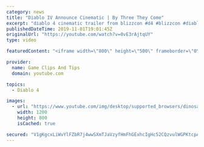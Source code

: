 ```yaml
---
category: news
title: "Diablo IV Announce Cinematic | By Three They Come"
excerpt: "diablo 4 cinematic trailer from blizzcon #d4 #blizzcon #diablo."
publishedDateTime: 2019-11-01T19:01:45Z
originalUrl: "https://youtube.com/watch?v=0vE3rAjtqUY"
type: video

featuredContent: "<iframe width=\"800\" height=\"500\" frameborder=\"0\" src=\"https://www.youtube.com/embed/0vE3rAjtqUY\" allow=\"accelerometer; autoplay; encrypted-media; gyroscope; picture-in-picture\" allowfullscreen></iframe>"

provider:
  name: Game Clips And Tips
  domain: youtube.com

topics:
  - Diablo 4

images:
  - url: "https://www.youtube.com/img/desktop/supported_browsers/dinosaur.png"
    width: 1200
    height: 800
    isCached: true

secured: "V1gKgcxLiWvYlFZbR7j4wwSXmTJaVzyfHmFhGExhcIgHc52CQzvulWGPKtcpAik48X/2rvvPbciZcvnalbAH/hjUK1LvkxVuvCra3NNQsh8m424iDUr0ucbnJPzi4ZgWH/WNBZCnwEkCHeLnGm9v7+HTjOI3F0+K2SWwgCX+s/5TxZCjIA7lGBU+YQ6642jaVClYSqsFgh7T/6tP8Qio0EUqBApRRmNz/GtR0MOucGf2+VlbVcoIBrijdX4Yq//O+Ki6r86OSWBLJcvK4dxfgRZckQVCDsEfQiCDOKbdipCxrEznJpMZe2O20lgNJYby9J4Zva5UYcM0LDS3pTCXY+Zx/xm+mYkHaceQt7aR5TsKjAMKmU+l9I3LEh6PBcnvZU6PJvpq2tMp8tojYEK7vw==;GN/SF4VJeIvuesTcFY3v3w=="
---
```


